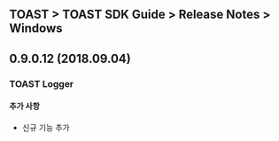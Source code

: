 ## TOAST > TOAST SDK Guide > Release Notes > Windows

## 0.9.0.12 (2018.09.04)

### TOAST Logger

#### 추가 사항

* 신규 기능 추가